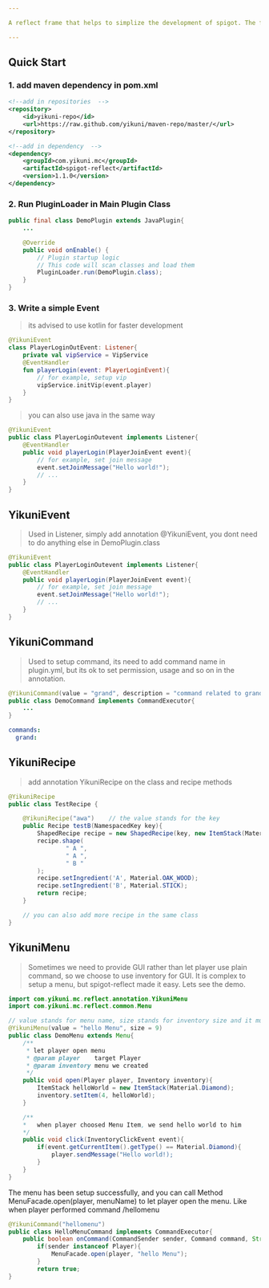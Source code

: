 ```yaml
---

A reflect frame that helps to simplize the development of spigot. The feature includes Command, Event Listener, Recipe and Menu. With annotation, it makes code more elegent and let developer focus on the game function.

---
```


## Quick Start
### 1. add maven dependency in pom.xml
```xml
<!--add in repositories  -->
<repository>
    <id>yikuni-repo</id>
    <url>https://raw.github.com/yikuni/maven-repo/master/</url>
</repository>

<!--add in dependency  -->
<dependency>
    <groupId>com.yikuni.mc</groupId>
    <artifactId>spigot-reflect</artifactId>
    <version>1.1.0</version>
</dependency>
```
### 2. Run PluginLoader in Main Plugin Class
```java
public final class DemoPlugin extends JavaPlugin{
	...

    @Override
    public void onEnable() {
        // Plugin startup logic
        // This code will scan classes and load them
        PluginLoader.run(DemoPlugin.class);
    }
}
```
### 3. Write a simple Event
> its advised to use kotlin for faster development

```kotlin
@YikuniEvent
class PlayerLoginOutEvent: Listener{
    private val vipService = VipService
    @EventHandler
    fun playerLogin(event: PlayerLoginEvent){
        // for example, setup vip
        vipService.initVip(event.player)
    }
}
```
> you can also use java in the same way

```java
@YikuniEvent
public class PlayerLoginOutevent implements Listener{
	@EventHandler
    public void playerLogin(PlayerJoinEvent event){
        // for example, set join message
    	event.setJoinMessage("Hello world!");
        // ...
    }
}
```
## YikuniEvent
> Used in Listener, simply add annotation @YikuniEvent, you dont need to do anything else in DemoPlugin.class

```java
@YikuniEvent
public class PlayerLoginOutevent implements Listener{
	@EventHandler
    public void playerLogin(PlayerJoinEvent event){
        // for example, set join message
    	event.setJoinMessage("Hello world!");
        // ...
    }
}
```
## YikuniCommand
> Used to setup command, its need to add command name in plugin.yml, but its ok to set permission, usage and so on in the annotation.

```java
@YikuniCommand(value = "grand", description = "command related to grand", permission = "op", usage = "/command <GrandName> <PlayerName>")
public class DemoCommand implements CommandExecutor{
    ...
}
```
```yaml
commands:
  grand:
```
## YikuniRecipe
> add annotation YikuniRecipe on the class and recipe methods

```java
@YikuniRecipe
public class TestRecipe {

    @YikuniRecipe("awa")	// the value stands for the key
    public Recipe testB(NamespacedKey key){
        ShapedRecipe recipe = new ShapedRecipe(key, new ItemStack(Material.DIAMOND, 10));
        recipe.shape(
                " A ",
                " A ",
                " B "
        );
        recipe.setIngredient('A', Material.OAK_WOOD);
        recipe.setIngredient('B', Material.STICK);
        return recipe;
    }

    // you can also add more recipe in the same class
}

```
## YikuniMenu
> Sometimes we need to provide GUI rather than let player use plain command, so we choose to use inventory for GUI. It is complex to setup a menu, but spigot-reflect made it easy. Lets see the demo.

```java
import com.yikuni.mc.reflect.annotation.YikuniMenu
import com.yikuni.mc.reflect.common.Menu

// value stands for menu name, size stands for inventory size and it must be greater than 9
@YikuniMenu(value = "hello Menu", size = 9)
public class DemoMenu extends Menu{
	/**
     * let player open menu
     * @param player    target Player
     * @param inventory menu we created
     */
    public void open(Player player, Inventory inventory){
        ItemStack helloWorld = new ItemStack(Material.Diamond);
        inventory.setItem(4, helloWorld);
    }

    /**
    *	when player choosed Menu Item, we send hello world to him
    */
    public void click(InventoryClickEvent event){
    	if(event.getCurrentItem().getType() == Material.Diamond){
        	player.sendMessage("Hello world!);
        }
    }
}
```
The menu has been setup successfully, and you can call Method MenuFacade.open(player, menuName) to let player open the menu.
Like when player performed command /hellomenu
```java
@YikuniCommand("hellomenu")
public class HelloMenuCommand implements CommandExecutor{
	public boolean onCommand(CommandSender sender, Command command, String label, String[] args){
        if(sender instanceof Player){
        	MenuFacade.open(player, "hello Menu");
        }
        return true;
}
```
